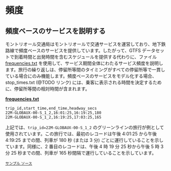 # 頻度

## 頻度ベースのサービスを説明する

モントリオール交通局はモントリオールで交通サービスを運営しており、地下鉄路線で頻度ベースのサービスを提供しています。したがって、GTFS データセットで到着時間と出発時間を含むスケジュールを提供する代わりに、ファイル [frequencies.txt](../../reference/#frequenciestxt) を使用して、サービス期間全体にわたるサービス頻度を説明します。旅行の繰り返しは、停留所等間のタイミングがすべての停留所等で一貫している場合にのみ機能します。頻度ベースのサービスをモデル化する場合、 stop_times.txt (@TODO リンク) には、乗客に表示される時間を決定するために、停留所等間の相対時間が含まれます。

[**frequencies.txt**](../../reference/#frequenciestxt)

```
trip_id,start_time,end_time,headway_secs
22M-GLOBAUX-00-S_1_2,16:01:25,16:19:25,180
22M-GLOBAUX-00-S_1_2,16:19:25,17:03:25,165
```

上記では、`trip_id=22M-GLOBAUX-00-S_1_2` のグリーンラインの旅行が例として使用されています。この旅行では、最初のレコードは午後 4:01:25 から午後 4:19:25 までの間、列車が 180 秒 (または 3 分) ごとに運行していることを示しています。同様に、2 番目のレコードは、午後 4 時 19 分 25 秒から午後 5 時 3 分 25 秒までの間、列車が 165 秒間隔で運行していることを示しています。

<sup>[サンプル ソース](https://www.stm.info/en/about/developers)</sup>